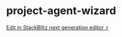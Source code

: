 # project-agent-wizard

[Edit in StackBlitz next generation editor ⚡️](https://stackblitz.com/~/github.com/antonelli182/project-agent-wizard)